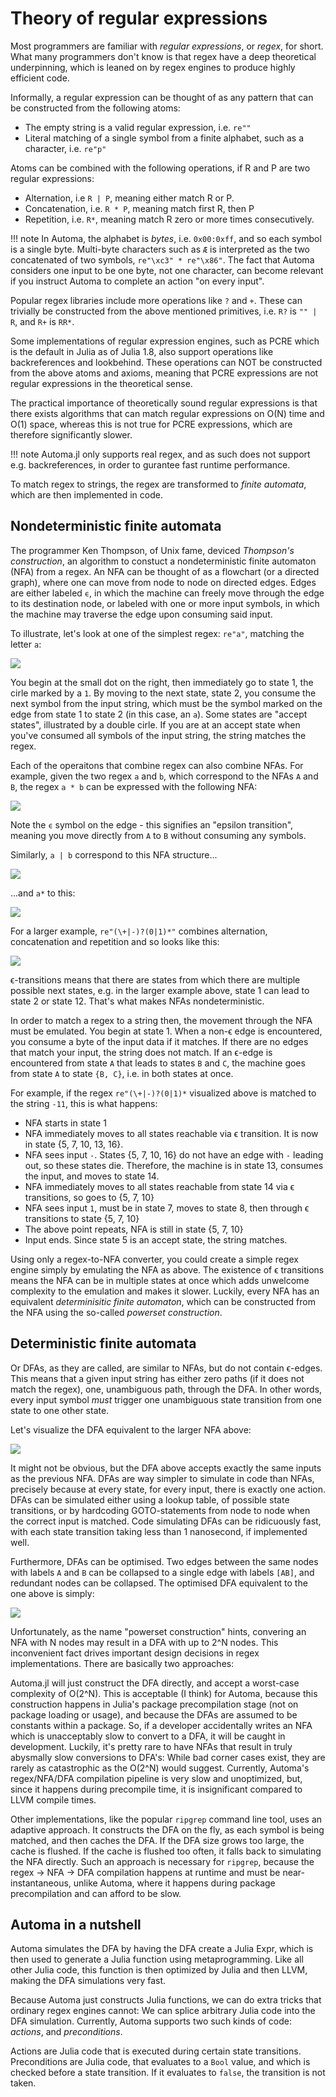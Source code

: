 # Theory of regular expressions
Most programmers are familiar with _regular expressions_, or _regex_, for short.
What many programmers don't know is that regex have a deep theoretical underpinning, which is leaned on by regex engines to produce highly efficient code.

Informally, a regular expression can be thought of as any pattern that can be constructed from the following atoms:
* The empty string is a valid regular expression, i.e. `re""`
* Literal matching of a single symbol from a finite alphabet, such as a character, i.e. `re"p"`

Atoms can be combined with the following operations, if R and P are two regular expressions:
* Alternation, i.e `R | P`, meaning either match R or P.
* Concatenation, i.e. `R * P`, meaning match first R, then P
* Repetition, i.e. `R*`, meaning match R zero or more times consecutively.

!!! note 
    In Automa, the alphabet is _bytes_, i.e. `0x00:0xff`, and so each symbol is a single byte.
    Multi-byte characters such as `Æ` is interpreted as the two concatenated of two symbols,
    `re"\xc3" * re"\x86"`.
    The fact that Automa considers one input to be one byte, not one character, can become relevant if you instruct Automa to complete an action "on every input".

Popular regex libraries include more operations like `?` and `+`.
These can trivially be constructed from the above mentioned primitives,
i.e. `R?` is `"" | R`,
and `R+` is `RR*`.

Some implementations of regular expression engines, such as PCRE which is the default in Julia as of Julia 1.8,
also support operations like backreferences and lookbehind.
These operations can NOT be constructed from the above atoms and axioms, meaning that PCRE expressions are not regular expressions in the theoretical sense.

The practical importance of theoretically sound regular expressions is that there exists algorithms that can match regular expressions on O(N) time and O(1) space,
whereas this is not true for PCRE expressions, which are therefore significantly slower.

!!! note 
    Automa.jl only supports real regex, and as such does not support e.g. backreferences,
    in order to gurantee fast runtime performance.

To match regex to strings, the regex are transformed to _finite automata_, which are then implemented in code.

## Nondeterministic finite automata
The programmer Ken Thompson, of Unix fame, deviced _Thompson's construction_, an algorithm to constuct a nondeterministic finite automaton (NFA) from a regex.
An NFA can be thought of as a flowchart (or a directed graph), where one can move from node to node on directed edges.
Edges are either labeled `ϵ`, in which the machine can freely move through the edge to its destination node,
or labeled with one or more input symbols, in which the machine may traverse the edge upon consuming said input.

To illustrate, let's look at one of the simplest regex: `re"a"`, matching the letter `a`:

![](figure/simple.png)

You begin at the small dot on the right, then immediately go to state 1, the cirle marked by a `1`.
By moving to the next state, state 2, you consume the next symbol from the input string, which must be the symbol marked on the edge from state 1 to state 2 (in this case, an `a`).
Some states are "accept states", illustrated by a double cirle. If you are at an accept state when you've consumed all symbols of the input string, the string matches the regex.

Each of the operaitons that combine regex can also combine NFAs.
For example, given the two regex `a` and `b`, which correspond to the NFAs `A` and `B`, the regex `a * b` can be expressed with the following NFA:

![](figure/cat.png)

Note the `ϵ` symbol on the edge - this signifies an "epsilon transition", meaning you move directly from `A` to `B` without consuming any symbols.

Similarly, `a | b` correspond to this NFA structure...

![](figure/alt.png)

...and `a*` to this:

![](figure/kleenestar.png)

For a larger example, `re"(\+|-)?(0|1)*"` combines alternation, concatenation and repetition and so looks like this:

![](figure/larger.png)

ϵ-transitions means that there are states from which there are multiple possible next states, e.g. in the larger example above, state 1 can lead to state 2 or state 12.
That's what makes NFAs nondeterministic.

In order to match a regex to a string then, the movement through the NFA must be emulated.
You begin at state 1. When a non-ϵ edge is encountered, you consume a byte of the input data if it matches.
If there are no edges that match your input, the string does not match.
If an ϵ-edge is encountered from state `A` that leads to states `B` and `C`, the machine goes from state `A` to state `{B, C}`, i.e. in both states at once.

For example, if the regex `re"(\+|-)?(0|1)*` visualized above is matched to the string `-11`, this is what happens:
* NFA starts in state 1
* NFA immediately moves to all states reachable via ϵ transition. It is now in state {5, 7, 10, 13, 16}.
* NFA sees input `-`. States {5, 7, 10, 16} do not have an edge with `-` leading out, so these states die.
  Therefore, the machine is in state 13, consumes the input, and moves to state 14.
* NFA immediately moves to all states reachable from state 14 via ϵ transitions, so goes to {5, 7, 10}
* NFA sees input `1`, must be in state 7, moves to state 8, then through ϵ transitions to state {5, 7, 10}
* The above point repeats, NFA is still in state {5, 7, 10}
* Input ends. Since state 5 is an accept state, the string matches.

Using only a regex-to-NFA converter, you could create a simple regex engine simply by emulating the NFA as above.
The existence of ϵ transitions means the NFA can be in multiple states at once which adds unwelcome complexity to the emulation and makes it slower.
Luckily, every NFA has an equivalent _determinisitic finite automaton_, which can be constructed from the NFA using the so-called _powerset construction_.

## Deterministic finite automata
Or DFAs, as they are called, are similar to NFAs, but do not contain ϵ-edges.
This means that a given input string has either zero paths (if it does not match the regex), one, unambiguous path, through the DFA.
In other words, every input symbol _must_ trigger one unambiguous state transition from one state to one other state.

Let's visualize the DFA equivalent to the larger NFA above:

![](figure/large_dfa.png)

It might not be obvious, but the DFA above accepts exactly the same inputs as the previous NFA.
DFAs are way simpler to simulate in code than NFAs, precisely because at every state, for every input, there is exactly one action.
DFAs can be simulated either using a lookup table, of possible state transitions,
or by hardcoding GOTO-statements from node to node when the correct input is matched.
Code simulating DFAs can be ridicuously fast, with each state transition taking less than 1 nanosecond, if implemented well.

Furthermore, DFAs can be optimised.
Two edges between the same nodes with labels `A` and `B` can be collapsed to a single edge with labels `[AB]`, and redundant nodes can be collapsed.
The optimised DFA equivalent to the one above is simply: 

![](figure/large_machine.png)

Unfortunately, as the name "powerset construction" hints, convering an NFA with N nodes may result in a DFA with up to 2^N nodes.
This inconvenient fact drives important design decisions in regex implementations.
There are basically two approaches:

Automa.jl will just construct the DFA directly, and accept a worst-case complexity of O(2^N).
This is acceptable (I think) for Automa, because this construction happens in Julia's package precompilation stage (not on package loading or usage),
and because the DFAs are assumed to be constants within a package.
So, if a developer accidentally writes an NFA which is unacceptably slow to convert to a DFA, it will be caught in development.
Luckily, it's pretty rare to have NFAs that result in truly abysmally slow conversions to DFA's:
While bad corner cases exist, they are rarely as catastrophic as the O(2^N) would suggest.
Currently, Automa's regex/NFA/DFA compilation pipeline is very slow and unoptimized, but, since it happens during precompile time, it is insignificant compared to LLVM compile times.

Other implementations, like the popular `ripgrep` command line tool, uses an adaptive approach.
It constructs the DFA on the fly, as each symbol is being matched, and then caches the DFA.
If the DFA size grows too large, the cache is flushed.
If the cache is flushed too often, it falls back to simulating the NFA directly.
Such an approach is necessary for `ripgrep`, because the regex -> NFA -> DFA compilation happens at runtime and must be near-instantaneous, unlike Automa, where it happens during package precompilation and can afford to be slow.

## Automa in a nutshell
Automa simulates the DFA by having the DFA create a Julia Expr, which is then used to generate a Julia function using metaprogramming.
Like all other Julia code, this function is then optimized by Julia and then LLVM, making the DFA simulations very fast.

Because Automa just constructs Julia functions, we can do extra tricks that ordinary regex engines cannot:
We can splice arbitrary Julia code into the DFA simulation.
Currently, Automa supports two such kinds of code: _actions_, and _preconditions_.

Actions are Julia code that is executed during certain state transitions.
Preconditions are Julia code, that evaluates to a `Bool` value, and which is checked before a state transition.
If it evaluates to `false`, the transition is not taken.
